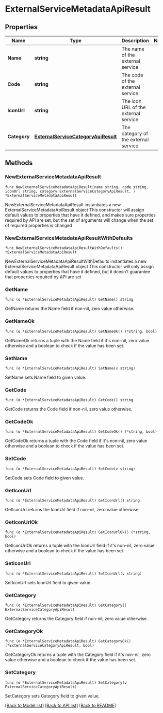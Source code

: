 # ExternalServiceMetadataApiResult

## Properties

Name | Type | Description | Notes
------------ | ------------- | ------------- | -------------
**Name** | **string** | The name of the external service | 
**Code** | **string** | The code of the external service | 
**IconUrl** | **string** | The icon URL of the external service | 
**Category** | [**ExternalServiceCategoryApiResult**](ExternalServiceCategoryApiResult.md) | The category of the external service | 

## Methods

### NewExternalServiceMetadataApiResult

`func NewExternalServiceMetadataApiResult(name string, code string, iconUrl string, category ExternalServiceCategoryApiResult, ) *ExternalServiceMetadataApiResult`

NewExternalServiceMetadataApiResult instantiates a new ExternalServiceMetadataApiResult object
This constructor will assign default values to properties that have it defined,
and makes sure properties required by API are set, but the set of arguments
will change when the set of required properties is changed

### NewExternalServiceMetadataApiResultWithDefaults

`func NewExternalServiceMetadataApiResultWithDefaults() *ExternalServiceMetadataApiResult`

NewExternalServiceMetadataApiResultWithDefaults instantiates a new ExternalServiceMetadataApiResult object
This constructor will only assign default values to properties that have it defined,
but it doesn't guarantee that properties required by API are set

### GetName

`func (o *ExternalServiceMetadataApiResult) GetName() string`

GetName returns the Name field if non-nil, zero value otherwise.

### GetNameOk

`func (o *ExternalServiceMetadataApiResult) GetNameOk() (*string, bool)`

GetNameOk returns a tuple with the Name field if it's non-nil, zero value otherwise
and a boolean to check if the value has been set.

### SetName

`func (o *ExternalServiceMetadataApiResult) SetName(v string)`

SetName sets Name field to given value.


### GetCode

`func (o *ExternalServiceMetadataApiResult) GetCode() string`

GetCode returns the Code field if non-nil, zero value otherwise.

### GetCodeOk

`func (o *ExternalServiceMetadataApiResult) GetCodeOk() (*string, bool)`

GetCodeOk returns a tuple with the Code field if it's non-nil, zero value otherwise
and a boolean to check if the value has been set.

### SetCode

`func (o *ExternalServiceMetadataApiResult) SetCode(v string)`

SetCode sets Code field to given value.


### GetIconUrl

`func (o *ExternalServiceMetadataApiResult) GetIconUrl() string`

GetIconUrl returns the IconUrl field if non-nil, zero value otherwise.

### GetIconUrlOk

`func (o *ExternalServiceMetadataApiResult) GetIconUrlOk() (*string, bool)`

GetIconUrlOk returns a tuple with the IconUrl field if it's non-nil, zero value otherwise
and a boolean to check if the value has been set.

### SetIconUrl

`func (o *ExternalServiceMetadataApiResult) SetIconUrl(v string)`

SetIconUrl sets IconUrl field to given value.


### GetCategory

`func (o *ExternalServiceMetadataApiResult) GetCategory() ExternalServiceCategoryApiResult`

GetCategory returns the Category field if non-nil, zero value otherwise.

### GetCategoryOk

`func (o *ExternalServiceMetadataApiResult) GetCategoryOk() (*ExternalServiceCategoryApiResult, bool)`

GetCategoryOk returns a tuple with the Category field if it's non-nil, zero value otherwise
and a boolean to check if the value has been set.

### SetCategory

`func (o *ExternalServiceMetadataApiResult) SetCategory(v ExternalServiceCategoryApiResult)`

SetCategory sets Category field to given value.



[[Back to Model list]](../README.md#documentation-for-models) [[Back to API list]](../README.md#documentation-for-api-endpoints) [[Back to README]](../README.md)


